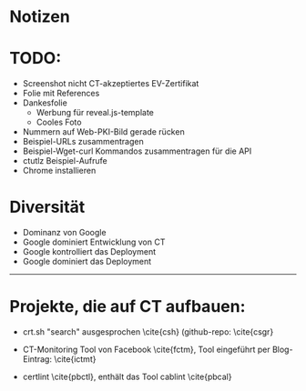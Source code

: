 # Notizen


# TODO:

* Screenshot nicht CT-akzeptiertes EV-Zertifikat
* Folie mit References
* Dankesfolie
  * Werbung für reveal.js-template
  * Cooles Foto
* Nummern auf Web-PKI-Bild gerade rücken
* Beispiel-URLs zusammentragen
* Beispiel-Wget-curl Kommandos zusammentragen für die API
* ctutlz Beispiel-Aufrufe
* Chrome installieren

# Diversität

* Dominanz von Google
 * Google dominiert Entwicklung von CT
 * Google kontrolliert das Deployment
 * Google dominiert das Deployment

----

# Projekte, die auf CT aufbauen:

* crt.sh "search" ausgesprochen \cite{csh} (github-repo: \cite{csgr}
* CT-Monitoring Tool von Facebook \cite{fctm}, Tool eingeführt per Blog-Eintrag: \cite{ictmt}

* certlint \cite{pbctl}, enthält das Tool cablint \cite{pbcal}
